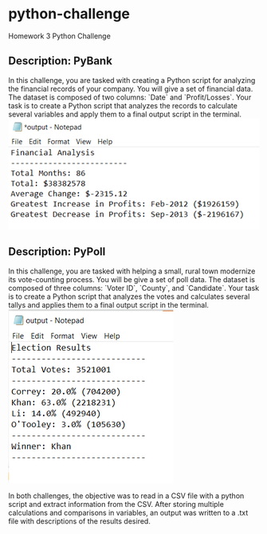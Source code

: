 # python-challenge
Homework 3 Python Challenge

<h2>Description: PyBank</h2>
In this challenge, you are tasked with creating a Python script for analyzing the financial records of your company. You will give a set of financial data. The dataset is composed of two columns: `Date` and `Profit/Losses`. Your task is to create a Python script that analyzes the records to calculate several variables and apply them to a final output script in the terminal.

<img src="Capture-1.png" />

<h2>Description: PyPoll</h2>
In this challenge, you are tasked with helping a small, rural town modernize its vote-counting process. You will be give a set of poll data. The dataset is composed of three columns: `Voter ID`, `County`, and `Candidate`. Your task is to create a Python script that analyzes the votes and calculates several tallys and applies them to a final output script in the terminal.

<img src="Capture-2.png" />

In both challenges, the objective was to read in a CSV file with a python script and extract information from the CSV. After storing multiple calculations and comparisons in variables, an output was written to a .txt file with descriptions of the results desired.
